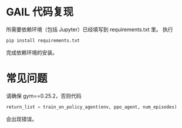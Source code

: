 # GAIL 代码复现
所需要依赖环境（包括 Jupyter）已经填写到 requirements.txt 里。
执行
```bash
pip install requirements.txt
```
完成依赖环境的安装。

# 常见问题
请确保 gym==0.25.2，否则代码
```python
return_list = train_on_policy_agent(env, ppo_agent, num_episodes)
```
会出现错误。